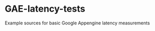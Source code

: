 GAE-latency-tests
=================

Example sources for basic Google Appengine latency measurements